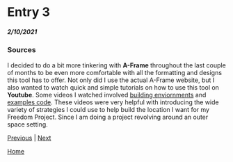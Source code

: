 # Entry 3
##### 2/10/2021

### Sources
I decided to do a bit more tinkering with <b>A-Frame</b> throughout the last couple of months to be even more comfortable with all the formatting and designs this tool has to offer. Not only did I use the actual A-Frame website, but I also wanted to watch quick and simple tutorials on how to use this tool on <b>Youtube</b>. Some videos I watched involved <a href="https://www.youtube.com/watch?v=K_1RdCVuu98">building enviornments</a> and <a href="https://www.youtube.com/watch?v=eTFPMxqod2I">examples code</a>. These videos were very helpful with introducing the wide variety of strategies I could use to help build the location I want for my Freedom Project. Since I am doing a project revolving around an outer space setting. 

[Previous](entry02.md) | [Next](entry04.md)

[Home](../README.md)

